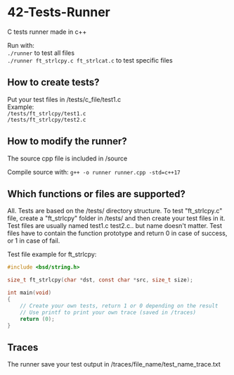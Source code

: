 # 42-Tests-Runner
C tests runner made in c++

Run with:\
``./runner`` to test all files\
``./runner ft_strlcpy.c ft_strlcat.c`` to test specific files


## How to create tests?
Put your test files in /tests/c_file/test1.c\
Example:\
``/tests/ft_strlcpy/test1.c``\
``/tests/ft_strlcpy/test2.c``

## How to modify the runner?
The source cpp file is included in /source

Compile source with:
``g++ -o runner runner.cpp -std=c++17``

## Which functions or files are supported?
All. Tests are based on the /tests/ directory structure. To test "ft_strlcpy.c" file, create a "ft_strlcpy" folder in /tests/ and then create your test files in it. Test files are usually named test1.c test2.c.. but name doesn't matter. Test files have to contain the function prototype and return 0 in case of success, or 1 in case of fail.

Test file example for ft_strlcpy:
```c
#include <bsd/string.h>

size_t ft_strlcpy(char *dst, const char *src, size_t size);

int main(void)
{
	// Create your own tests, return 1 or 0 depending on the result
	// Use printf to print your own trace (saved in /traces)
	return (0);
}
```

## Traces
The runner save your test output in /traces/file_name/test_name_trace.txt